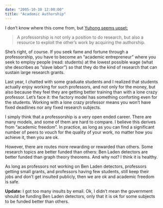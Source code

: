 ```yaml
---
date: "2005-10-10 12:00:00"
title: "Academic Authorship"
---
```




I don&rsquo;t know where this come from, but [Yuhong seems upset:](https://flydragony.blogspot.com/2005/10/academic-authorship.html)

> A professorship is not only a position to do research, but also a resource to exploit the other&rsquo;s work by acquiring the authorship.


She&rsquo;s right, of course. If you seek fame and fortune through a professorship, you have to become an &ldquo;academic entrepreneur&rdquo; where you seek to employ people (read: students) at the lowest possible wage (what she describes as &ldquo;slave labor&rdquo;) so that they do the kind of research that can sustain large research grants.

Last year, I chatted with some graduate students and I realized that students actually enjoy working for such professors, and not only for the money, but also because they feel they are getting better training than with a lone crazy professor. Let&rsquo;s face it: the factory model has something conforting even for the students. Working with a lone crazy professor means you won&rsquo;t have fixed deadlines nor any fixed research subjects.

I simply think that a professorship is a very open ended career. There are many models, and some of them are hard to compare. I believe this derives from &ldquo;academic freedom&rdquo;. In practice, as long as you can find a significant number of peers to vouch for the quality of your work, no matter how you achieve it, then you are ok.

However, there are routes more rewarding or rewarded than others. Some research topics are better funded than others: Ben Laden detectors are better funded than graph theory theorems. And why not? I think it is healthy.

As long as professors not working on Ben Laden detectors, professors getting small grants, and professors having few students, still keep their jobs and don&rsquo;t get insulted publicly, then we are ok and academic freedom is safe.

__Update:__ I got too many insults by email. Ok, I didn&rsquo;t mean the government should be funding Ben Laden detectors, only that it is ok for some subjects to be funded better than others.
